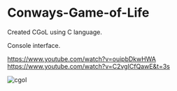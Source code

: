 # Conways-Game-of-Life

Created CGoL using C language.

Console interface.

https://www.youtube.com/watch?v=ouipbDkwHWA
https://www.youtube.com/watch?v=C2vgICfQawE&t=3s


![cgol](https://user-images.githubusercontent.com/79150859/159323995-0c25e490-fc6d-43d5-aded-21e52c0dbb99.png)
